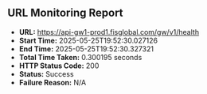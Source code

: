 ## URL Monitoring Report

- **URL:** https://api-gw1-prod1.fisglobal.com/gw/v1/health
- **Start Time:** 2025-05-25T19:52:30.027126
- **End Time:** 2025-05-25T19:52:30.327321
- **Total Time Taken:** 0.300195 seconds
- **HTTP Status Code:** 200
- **Status:** Success
- **Failure Reason:** N/A
